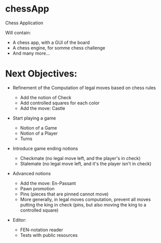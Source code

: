 # chessApp
Chess Application

Will contain:

- A chess app, with a GUI of the board
- A chess engine, for somme chess challenge
- And many more...

# Next Objectives:

- Refinement of the Computation of legal moves based on chess rules
    - Add the notion of Check
    - Add controlled squares for each color
    - Add the move: Castle

- Start playing a game
   - Notion of a Game
   - Notion of a Player
   - Turns

- Introduce game ending notions
   - Checkmate (no legal move left, and the player's in check)
   - Stalemate (no legal move left, and it's the player isn't in check)

- Advanced notions
   - Add the move: En-Passant
   - Pawn promotion
   - Pins (pieces that are pinned cannot move)
   - More generally, in legal moves computation, prevent all moves putting the king in check
       (pins, but also moving the king to a controlled square)

- Editor:

   - FEN-notation reader
   - Tests with public resources